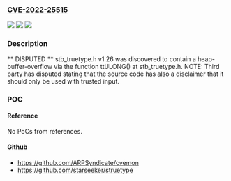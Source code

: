 ### [CVE-2022-25515](https://cve.mitre.org/cgi-bin/cvename.cgi?name=CVE-2022-25515)
![](https://img.shields.io/static/v1?label=Product&message=n%2Fa&color=blue)
![](https://img.shields.io/static/v1?label=Version&message=n%2Fa&color=blue)
![](https://img.shields.io/static/v1?label=Vulnerability&message=n%2Fa&color=brighgreen)

### Description

** DISPUTED ** stb_truetype.h v1.26 was discovered to contain a heap-buffer-overflow via the function ttULONG() at stb_truetype.h. NOTE: Third party has disputed stating that the source code has also a disclaimer that it should only be used with trusted input.

### POC

#### Reference
No PoCs from references.

#### Github
- https://github.com/ARPSyndicate/cvemon
- https://github.com/starseeker/struetype

